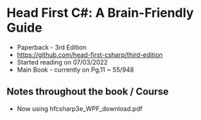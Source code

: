 # Head First C#: A Brain-Friendly Guide

- Paperback - 3rd Edition
- https://github.com/head-first-csharp/third-edition
- Started reading on 07/03/2022
- Main Book - currently on Pg.11 ~ 55/948

## Notes throughout the book / Course

 - Now using hfcsharp3e_WPF_download.pdf
